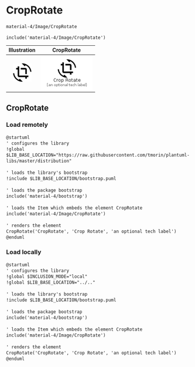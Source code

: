 # CropRotate


```text
material-4/Image/CropRotate
```

```text
include('material-4/Image/CropRotate')
```



| Illustration | CropRotate |
| :---: | :---: |
| ![illustration for Illustration](../../material-4/Image/CropRotate.png) | ![illustration for CropRotate](../../material-4/Image/CropRotate.Local.png) |




## CropRotate

### Load remotely
```plantuml
@startuml
' configures the library
!global $LIB_BASE_LOCATION="https://raw.githubusercontent.com/tmorin/plantuml-libs/master/distribution"

' loads the library's bootstrap
!include $LIB_BASE_LOCATION/bootstrap.puml

' loads the package bootstrap
include('material-4/bootstrap')

' loads the Item which embeds the element CropRotate
include('material-4/Image/CropRotate')

' renders the element
CropRotate('CropRotate', 'Crop Rotate', 'an optional tech label')
@enduml
```

### Load locally
```plantuml
@startuml
' configures the library
!global $INCLUSION_MODE="local"
!global $LIB_BASE_LOCATION="../.."

' loads the library's bootstrap
!include $LIB_BASE_LOCATION/bootstrap.puml

' loads the package bootstrap
include('material-4/bootstrap')

' loads the Item which embeds the element CropRotate
include('material-4/Image/CropRotate')

' renders the element
CropRotate('CropRotate', 'Crop Rotate', 'an optional tech label')
@enduml
```


